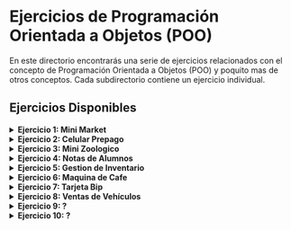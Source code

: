 # Ejercicios de Programación Orientada a Objetos (POO)

En este directorio encontrarás una serie de ejercicios relacionados con el concepto de Programación Orientada a Objetos (POO) y poquito
mas de otros conceptos. Cada subdirectorio contiene un ejercicio individual.

## Ejercicios Disponibles

<details>
<summary><strong>Ejercicio 1: Mini Market</strong></summary>
  
- **Instrucciones:** [Requerimiento del ejercicio](Ejercicio1/Mini_Market/README.md)
</details>

<details>
  
<summary><strong>Ejercicio 2: Celular Prepago</strong></summary>


- **Archivo:** [Requerimiento del ejercicio](Ejercicio2/Celular_Prepago/README.md)
</details>

<details>
<summary><strong>Ejercicio 3: Mini Zoologico</strong></summary>
  

- **Archivo:** [Requerimiento del ejercicio](Ejercicio3/Mini_Zoologico/README.md)
</details>

<details>
<summary><strong>Ejercicio 4: Notas de Alumnos</strong></summary>
  
  - **Archivo:** [Requerimiento del ejercicio](Ejercicio4/Notas_Alumnos/README.md)
</details>

<details>
<summary><strong>Ejercicio 5: Gestion de Inventario</strong></summary>
  
  - **Archivo:** [Requerimiento del ejercicio](Ejercicio5/Gestion_Inventario/README.md)
</details>

<details>
<summary><strong>Ejercicio 6: Maquina de Cafe</strong></summary>
  
  - **Archivo:** [Requerimiento del ejercicio](Ejercicio6/Maquina_Cafe/README.md)
</details>

<details>
<summary><strong>Ejercicio 7: Tarjeta Bip</strong></summary>
  
  - **Archivo:** [Requerimiento del ejercicio](Ejercicio7/Tarjeta_Bip/README.md)
</details>

<details>
<summary><strong>Ejercicio 8: Ventas de Vehículos </strong></summary>
  
  - **Archivo:** [Requerimiento del ejercicio](Ejercicio8/Ventas_Vehiculos/README.md)
</details>

<details>
<summary><strong>Ejercicio 9: ?</strong></summary>
  - **Archivo:** [Requerimiento del ejercicio]()
</details>

<details>
<summary><strong>Ejercicio 10: ?</strong></summary>
  - **Archivo:** [Requerimiento del ejercicio]()
</details>
